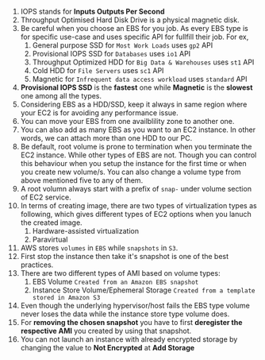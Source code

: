 1.  IOPS stands for **Inputs Outputs Per Second**
2.  Throughput Optimised Hard Disk Drive is a physical magnetic disk.
3.  Be careful when you choose an EBS for you job. As every EBS type is for specific use-case and uses specific API for fullfill their job. For ex,  
      1.  General purpose SSD for `Most Work Loads` uses `gp2` API  
      2.  Provisional IOPS SSD for `Databases` uses `io1` API  
      3.  Throughput Optimized HDD for `Big Data & Warehouses` uses `st1` API  
      4.  Cold HDD for `File Servers` uses `sc1` API  
      5.  Magnetic for  `Infrequent data access workload` uses `standard` API  
4.  **Provisional IOPS SSD** is the **fastest** one while **Magnetic** is the **slowest** one among all the types.
5.  Considering EBS as a HDD/SSD, keep it always in same region where your EC2 is for avoiding any performance issue.
6.  You can move your EBS from one availblility zone to another one.
7.  You can also add as many EBS as you want to an EC2 instance. In other words, we can attach more than one HDD to our PC.
8.  Be default, root volume is prone to termination when you terminate the EC2 instance. While other types of EBS are not. Though you can control this behaviour when you setup the instance for the first time or when you create new volume/s. You can also change a volume type from above mentioned five to any of them.
9.  A root volumn always start with a prefix of `snap-` under volume section of EC2 service.
10. In terms of creating image, there are two types of virtualization types as following, which gives different types of EC2 options when you lanuch the created image. 
      1.    Hardware-assisted virtualization
      2.    Paravirtual
11. AWS stores `volumes` in `EBS` while `snapshots` in `S3`.
12. First stop the instance then take it's snapshot is one of the best practices.
13. There are two different types of AMI based on volume types:  
    1. EBS Volume        `Created from an Amazon EBS snapshot`
    2. Instance Store Volume/Ephemeral Storage         `Created from a template stored in Amazon S3`
14. Even though the underlying hypervisor/host fails the EBS type volume never loses the data while the instance store type volume does.
15. For **removing the chosen snapshot** you have to first **deregister the respective AMI** you created by using that snapshot.
16. You can not launch an instance with already encrypted storage by changing the value to **Not Encrypted** at **Add Storage**
